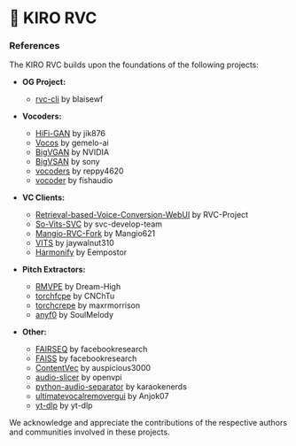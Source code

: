 # 🚀 KIRO RVC

### References

The KIRO RVC builds upon the foundations of the following projects:

- **OG Project:**
  - [rvc-cli](https://github.com/blaisewf/rvc-cli.git) by blaisewf
- **Vocoders:**

  - [HiFi-GAN](https://github.com/jik876/hifi-gan) by jik876
  - [Vocos](https://github.com/gemelo-ai/vocos) by gemelo-ai
  - [BigVGAN](https://github.com/NVIDIA/BigVGAN) by NVIDIA
  - [BigVSAN](https://github.com/sony/bigvsan) by sony
  - [vocoders](https://github.com/reppy4620/vocoders) by reppy4620
  - [vocoder](https://github.com/fishaudio/vocoder) by fishaudio

- **VC Clients:**

  - [Retrieval-based-Voice-Conversion-WebUI](https://github.com/RVC-Project/Retrieval-based-Voice-Conversion-WebUI) by RVC-Project
  - [So-Vits-SVC](https://github.com/svc-develop-team/so-vits-svc) by svc-develop-team
  - [Mangio-RVC-Fork](https://github.com/Mangio621/Mangio-RVC-Fork) by Mangio621
  - [VITS](https://github.com/jaywalnut310/vits) by jaywalnut310
  - [Harmonify](https://huggingface.co/Eempostor/Harmonify) by Eempostor

- **Pitch Extractors:**

  - [RMVPE](https://github.com/Dream-High/RMVPE) by Dream-High
  - [torchfcpe](https://github.com/CNChTu/FCPE) by CNChTu
  - [torchcrepe](https://github.com/maxrmorrison/torchcrepe) by maxrmorrison
  - [anyf0](https://github.com/SoulMelody/anyf0) by SoulMelody

- **Other:**
  - [FAIRSEQ](https://github.com/facebookresearch/fairseq) by facebookresearch
  - [FAISS](https://github.com/facebookresearch/faiss) by facebookresearch
  - [ContentVec](https://github.com/auspicious3000/contentvec/) by auspicious3000
  - [audio-slicer](https://github.com/openvpi/audio-slicer) by openvpi
  - [python-audio-separator](https://github.com/karaokenerds/python-audio-separator) by karaokenerds
  - [ultimatevocalremovergui](https://github.com/Anjok07/ultimatevocalremovergui) by Anjok07
  - [yt-dlp](https://github.com/yt-dlp/yt-dlp) by yt-dlp

We acknowledge and appreciate the contributions of the respective authors and communities involved in these projects.
